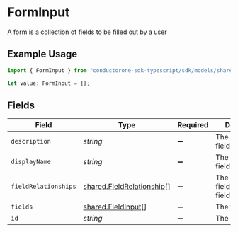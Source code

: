# FormInput

A form is a collection of fields to be filled out by a user

## Example Usage

```typescript
import { FormInput } from "conductorone-sdk-typescript/sdk/models/shared";

let value: FormInput = {};
```

## Fields

| Field                                                                         | Type                                                                          | Required                                                                      | Description                                                                   |
| ----------------------------------------------------------------------------- | ----------------------------------------------------------------------------- | ----------------------------------------------------------------------------- | ----------------------------------------------------------------------------- |
| `description`                                                                 | *string*                                                                      | :heavy_minus_sign:                                                            | The description field.                                                        |
| `displayName`                                                                 | *string*                                                                      | :heavy_minus_sign:                                                            | The displayName field.                                                        |
| `fieldRelationships`                                                          | [shared.FieldRelationship](../../../sdk/models/shared/fieldrelationship.md)[] | :heavy_minus_sign:                                                            | The fieldRelationships field.                                                 |
| `fields`                                                                      | [shared.FieldInput](../../../sdk/models/shared/fieldinput.md)[]               | :heavy_minus_sign:                                                            | The fields field.                                                             |
| `id`                                                                          | *string*                                                                      | :heavy_minus_sign:                                                            | The id field.                                                                 |
